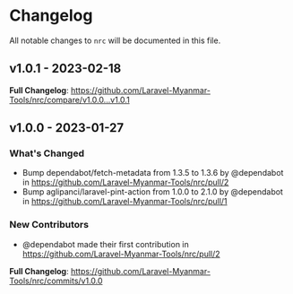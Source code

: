 # Changelog

All notable changes to `nrc` will be documented in this file.

## v1.0.1 - 2023-02-18

**Full Changelog**: https://github.com/Laravel-Myanmar-Tools/nrc/compare/v1.0.0...v1.0.1

## v1.0.0 - 2023-01-27

### What's Changed

- Bump dependabot/fetch-metadata from 1.3.5 to 1.3.6 by @dependabot in https://github.com/Laravel-Myanmar-Tools/nrc/pull/2
- Bump aglipanci/laravel-pint-action from 1.0.0 to 2.1.0 by @dependabot in https://github.com/Laravel-Myanmar-Tools/nrc/pull/1

### New Contributors

- @dependabot made their first contribution in https://github.com/Laravel-Myanmar-Tools/nrc/pull/2

**Full Changelog**: https://github.com/Laravel-Myanmar-Tools/nrc/commits/v1.0.0
